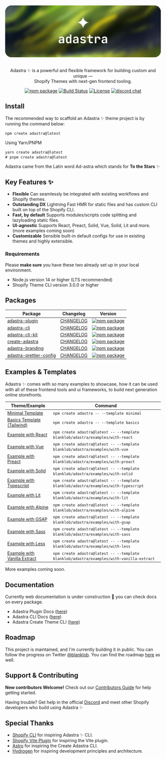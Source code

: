 ![adastra](.github/assets/banner.png)

<p align="center">
  <br/>
  Adastra ✨ is a powerful and flexible framework for building custom and unique &mdash;
  <br/>
  Shopify Themes with next-gen frontend tooling.
  <br/>
</p>

<p align="center">
 <a href="https://npmjs.com/package/adastra-plugin"><img src="https://img.shields.io/npm/v/adastra-plugin.svg" alt="npm package"></a>
<a href="https://github.com/blanklob/adastra/actions"><img src="https://github.com/blanklob/adastra/workflows/CI/badge.svg" alt="Build Status"></a>
<a href="https://www.npmjs.com/package/adastra-plugin"><img src="https://img.shields.io/npm/l/adastra-plugin" alt="License"></a>
<a href="https://help.blanklob.com?ref=github"><img src="https://img.shields.io/badge/chat-discord-blue?style=flat&logo=discord" alt="discord chat"></a>
</p>

## Install

The recommended way to scaffold an Adastra ✨ theme project is by running the command below:

```shell
npm create adastra@latest
```

Using Yarn/PNPM

```shell
yarn create adastra@latest
# pnpm create adastra@latest
```

Adastra came from the Latin word Ad-astra which stands for **To the Stars** ✨

## Key Features ✨

- **Flexible** Can seamlessly be integrated with existing workflows and Shopify themes.
- **Outstanding DX** Lightning Fast HMR for static files and has custom CLI built on top of the Shopify CLI.
- **Fast, by default** Supports modules/scripts code splitting and lazyloading static files.
- **UI-agnostic** Supports React, Preact, Solid, Vue, Solid, Lit and more. (more examples coming soon)
- **Customizable** Sensible built-in default configs for use in existing themes and highly extensible.

### Requirements

Please **make sure** you have these two already set up in your local environment.

- Node.js version 14 or higher (LTS recommended)
- Shopify Theme CLI version 3.0.0 or higher

## Packages

| Package                                                       | Changelog                                                    | Version                                                                                                                                                |
| ------------------------------------------------------------- | ------------------------------------------------------------ | ------------------------------------------------------------------------------------------------------------------------------------------------------ |
| [adastra-plugin](./packages/adastra-plugin)                   | [CHANGELOG](./packages/adastra-plugin/CHANGELOG.md)          | <a href="https://npmjs.com/package/adastra-plugin"><img src="https://img.shields.io/npm/v/adastra-plugin.svg" alt="npm package"></a>                   |
| [adastra-cli](./packages/adastra-cli)                         | [CHANGELOG](./packages/adastra-cli/CHANGELOG.md)             | <a href="https://npmjs.com/package/adastra-cli"><img src="https://img.shields.io/npm/v/adastra-cli.svg" alt="npm package"></a>                         |
| [adastra-cli-kit](./packages/adastra-cli-kit)                 | [CHANGELOG](./packages/adastra-cli-kit/CHANGELOG.md)         | <a href="https://npmjs.com/package/adastra-cli-kit"><img src="https://img.shields.io/npm/v/adastra-cli-kit.svg" alt="npm package"></a>                 |
| [create-adastra](./packages/create-adastra)                   | [CHANGELOG](./packages/create-adastra/CHANGELOG.md)          | <a href="https://npmjs.com/package/create-adastra"><img src="https://img.shields.io/npm/v/create-adastra.svg" alt="npm package"></a>                   |
| [adastra-branding](./packages/adastra-branding)               | [CHANGELOG](./packages/adastra-branding/CHANGELOG.md)        | <a href="https://npmjs.com/package/adastra-branding"><img src="https://img.shields.io/npm/v/adastra-branding.svg" alt="npm package"></a>               |
| [adastra-prettier-config](./packages/adastra-prettier-config) | [CHANGELOG](./packages/adastra-prettier-config/CHANGELOG.md) | <a href="https://npmjs.com/package/adastra-prettier-config"><img src="https://img.shields.io/npm/v/adastra-prettier-config.svg" alt="npm package"></a> |

## Examples & Templates

Adastra ✨ comes with so many examples to showcase, how it can be used with all of these frontend tools and ui frameworks, to build next generation online storefronts.

| Theme/Example                                                   | Command                                                                                  |
| --------------------------------------------------------------- | ---------------------------------------------------------------------------------------- |
| [Minimal Template](./templates/minimal)                         | `npm create adastra -- --template minimal`                                               |
| [Basics Template (Tailwind)](./templates/basics)                | `npm create adastra -- --template basics`                                                |
| [Example with React](./examples/with-react)                     | `npm create adastra@latest -- --template blanklob/adastra/examples/with-react`           |
| [Example with Vue](./examples/with-vue)                         | `npm create adastra@latest -- --template blanklob/adastra/examples/with-vue`             |
| [Example with Preact](./examples/with-preact)                   | `npm create adastra@latest -- --template blanklob/adastra/examples/with-preact`          |
| [Example with Solid](./examples/with-solid)                     | `npm create adastra@latest -- --template blanklob/adastra/examples/with-solid`           |
| [Example with Typescript](./examples/with-typescript)           | `npm create adastra@latest -- --template blanklob/adastra/examples/with-typescript`      |
| [Example with Lit](./examples/with-lit)                         | `npm create adastra@latest -- --template blanklob/adastra/examples/with-lit`             |
| [Example with Alpine](./examples/with-alpine)                   | `npm create adastra@latest -- --template blanklob/adastra/examples/with-alpine`          |
| [Example with GSAP](./examples/with-gsap)                       | `npm create adastra@latest -- --template blanklob/adastra/examples/with-gsap`            |
| [Example with Sass](./examples/with-sass)                       | `npm create adastra@latest -- --template blanklob/adastra/examples/with-sass`            |
| [Example with Less](./examples/with-less)                       | `npm create adastra@latest -- --template blanklob/adastra/examples/with-less`            |
| [Example with Vanilla Extract](./examples/with-vanilla-extract) | `npm create adastra@latest -- --template blanklob/adastra/examples/with-vanilla-extract` |

More examples coming soon.

## Documentation

Currently web documentation is under construction 🚧 you can check docs on every package.

- Adastra Plugin Docs ([here](./packages/adastra-plugin/README.md))
- Adastra CLI Docs ([here](./packages/adastra-cli/README.md))
- Adastra Create Theme CLI ([here](./packages/create-adastra/README.md))

## Roadmap

This project is maintained, and I'm currently building it in public. You can follow the progress on Twitter [@blanklob](https://twitter.com/blanklob). You can find the roadmap [here](https://github.com/users/blanklob/projects/5) as well.

## Support & Contributing

**New contributors Welcome!** Check out our [Contributors Guide](CONTRIBUTING.md) for help getting started.

Having trouble? Get help in the official [Discord](https://help.blanklob.com) and meet other Shopify developers who build using Adastra ✨

## Special Thanks

- [Shopify CLI](https://github.com/Shopify/cli) for inspiring Adastra ✨ CLI.
- [Shopify Vite Plugin](https://shopify-vite.barrelny.com) for inspiring the Vite plugin.
- [Astro](https://astro.build) for inspiring the Create Adastra CLI.
- [Hydrogen](https://hydrogen.shopify.dev) for inspiring development principles and architecture.

<!-- Markdown links & img dfn's -->

[ci-url]: https://github.com/blanklob/adastra/actions/workflows/ci.yml
[ci-badge]: https://github.com/blanklob/adastra/actions/workflows/ci.yml/badge.svg
